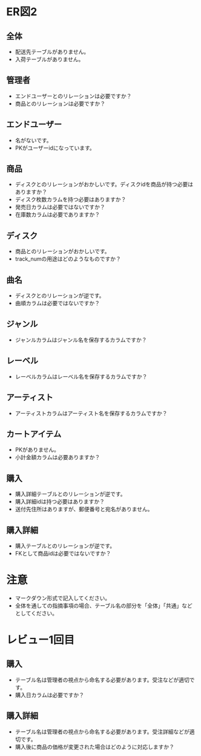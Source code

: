 # ER図2
## 全体
- 配送先テーブルがありません。
- 入荷テーブルがありません。

## 管理者
- エンドユーザーとのリレーションは必要ですか？
- 商品とのリレーションは必要ですか？

## エンドユーザー
- 名がないです。
- PKがユーザーidになっています。

## 商品
- ディスクとのリレーションがおかしいです。ディスクidを商品が持つ必要はありますか？
- ディスク枚数カラムを持つ必要はありますか？
- 発売日カラムは必要ではないですか？
- 在庫数カラムは必要でありますか？

## ディスク
- 商品とのリレーションがおかしいです。
- track_numの用途はどのようなものですか？

## 曲名
- ディスクとのリレーションが逆です。
- 曲順カラムは必要ではないですか？

## ジャンル
- ジャンルカラムはジャンル名を保存するカラムですか？

## レーベル
- レーベルカラムはレーベル名を保存するカラムですか？

## アーティスト
- アーティストカラムはアーティスト名を保存するカラムですか？

## カートアイテム
- PKがありません。
- 小計金額カラムは必要ありますか？

## 購入
- 購入詳細テーブルとのリレーションが逆です。
- 購入詳細idは持つ必要はありますか？
- 送付先住所はありますが、郵便番号と宛名がありません。

## 購入詳細
- 購入テーブルとのリレーションが逆です。
- FKとして商品idは必要ではないですか？

# 注意
* マークダウン形式で記入してください。
* 全体を通しての指摘事項の場合、テーブル名の部分を「全体」「共通」などとしてください。


# レビュー1回目
## 購入
- テーブル名は管理者の視点から命名する必要があります。受注などが適切です。
- 購入日カラムは必要ですか？

## 購入詳細
- テーブル名は管理者の視点から命名する必要があります。受注詳細などが適切です。
- 購入後に商品の価格が変更された場合はどのように対応しますか？
